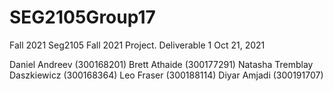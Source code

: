 # SEG2105Group17
Fall 2021 Seg2105 
Fall 2021 Project. Deliverable 1
Oct 21, 2021


Daniel Andreev (300168201)
Brett Athaide (300177291)
Natasha Tremblay Daszkiewicz (300168364)
Leo Fraser (300188114)
Diyar Amjadi (300191707)
